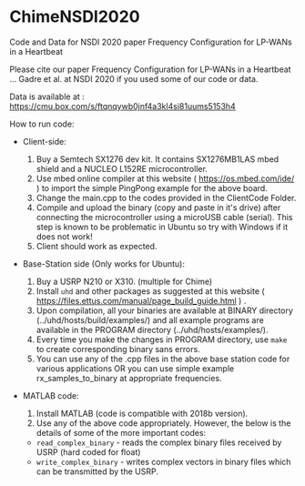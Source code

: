 # ChimeNSDI2020
Code and Data for NSDI 2020 paper Frequency Configuration for LP-WANs in a Heartbeat

Please cite our paper Frequency Configuration for LP-WANs in a Heartbeat ... Gadre et al. at NSDI 2020 if you used some of our code or data.

Data is available at : https://cmu.box.com/s/ftqnqywb0jnf4a3kl4si81uums5153h4 

How to run code:

- Client-side:
  1. Buy a Semtech SX1276 dev kit. It contains SX1276MB1LAS mbed shield and a NUCLEO L152RE microcontroller.
  2. Use mbed online compiler at this website ( https://os.mbed.com/ide/ ) to import the simple PingPong example for the above board.
  3. Change the main.cpp to the codes provided in the ClientCode Folder.
  4. Compile and upload the binary (copy and paste in it's drive) after connecting the microcontroller using a microUSB cable (serial). This step is known to be problematic in Ubuntu so try with Windows if it does not work!
  5. Client should work as expected.
  
- Base-Station side (Only works for Ubuntu):
  1. Buy a USRP N210 or X310. (multiple for Chime)
  2. Install `uhd` and other packages as suggested at this website ( https://files.ettus.com/manual/page_build_guide.html ) .
  3. Upon compilation, all your binaries are available at BINARY directory (../uhd/hosts/build/examples/) and all example programs are available in the PROGRAM directory (../uhd/hosts/examples/).
  4. Every time you make the changes in PROGRAM directory, use `make` to create corresponding binary sans errors.
  5. You can use any of the .cpp files in the above base station code for various applications OR you can use simple example rx_samples_to_binary at appropriate frequencies.

- MATLAB code: 
  1. Install MATLAB (code is compatible with 2018b version).
  2. Use any of the above code appropriately. However, the below is the details of some of the more important codes:
    - `read_complex_binary` - reads the complex binary files received by USRP (hard coded for float)
    - `write_complex_binary` - writes complex vectors in binary files which can be transmitted by the USRP.
